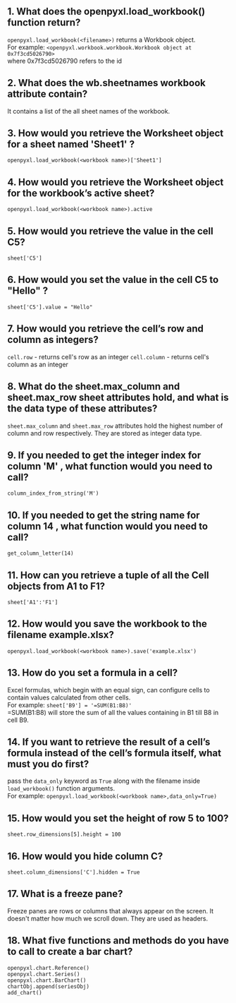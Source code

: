 ## 1. What does the openpyxl.load_workbook() function return?

`openpyxl.load_workbook(<filename>)` returns a Workbook object.<br />
For example: `<openpyxl.workbook.workbook.Workbook object at 0x7f3cd5026790>`<br />
where 0x7f3cd5026790 refers to the id

## 2. What does the wb.sheetnames workbook attribute contain?

It contains a list of the all sheet names of the workbook.

## 3. How would you retrieve the Worksheet object for a sheet named 'Sheet1' ?

`openpyxl.load_workbook(<workbook name>)['Sheet1']`

## 4. How would you retrieve the Worksheet object for the workbook’s active sheet?

`openpyxl.load_workbook(<workbook name>).active`

## 5. How would you retrieve the value in the cell C5?

`sheet['C5']`

## 6. How would you set the value in the cell C5 to "Hello" ?

`sheet['C5'].value = "Hello"`

## 7. How would you retrieve the cell’s row and column as integers?

`cell.row` - returns cell's row as an integer
`cell.column` - returns cell's column as an integer

## 8. What do the sheet.max_column and sheet.max_row sheet attributes hold, and what is the data type of these attributes?

`sheet.max_column` and `sheet.max_row` attributes hold the highest number of column and row respectively. They are stored as integer data type.

## 9. If you needed to get the integer index for column 'M' , what function would you need to call?

`column_index_from_string('M')`

## 10. If you needed to get the string name for column 14 , what function would you need to call?

`get_column_letter(14)`

## 11. How can you retrieve a tuple of all the Cell objects from A1 to F1?

`sheet['A1':'F1']`

## 12. How would you save the workbook to the filename example.xlsx?

`openpyxl.load_workbook(<workbook name>).save('example.xlsx')`

## 13. How do you set a formula in a cell?

Excel formulas, which begin with an equal sign, can configure cells to contain values calculated from other cells.<br />
For example: `sheet['B9'] = '=SUM(B1:B8)'`<br />
=SUM(B1:B8) will store the sum of all the values containing in B1 till B8 in cell B9.

## 14. If you want to retrieve the result of a cell’s formula instead of the cell’s formula itself, what must you do first?

pass the `data_only` keyword as `True` along with the filename inside `load_workbook()` function arguments.<br />
For example: `openpyxl.load_workbook(<workbook name>,data_only=True)`

## 15. How would you set the height of row 5 to 100?

`sheet.row_dimensions[5].height = 100`

## 16. How would you hide column C?

`sheet.column_dimensions['C'].hidden = True`

## 17. What is a freeze pane?

Freeze panes are rows or columns that always appear on the screen. It doesn't matter how much we scroll down. They are used as headers.

## 18. What five functions and methods do you have to call to create a bar chart?
```
openpyxl.chart.Reference()
openpyxl.chart.Series() 
openpyxl.chart.BarChart()
chartObj.append(seriesObj)
add_chart()
```
